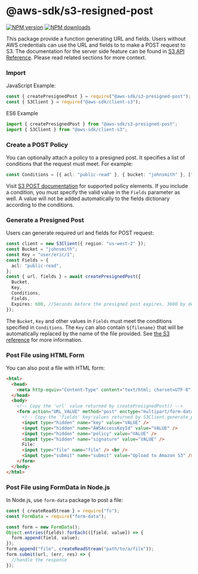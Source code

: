 # @aws-sdk/s3-resigned-post

[![NPM version](https://img.shields.io/npm/v/@aws-sdk/s3-presigned-post/latest.svg)](https://www.npmjs.com/package/@aws-sdk/s3-presigned-post)
[![NPM downloads](https://img.shields.io/npm/dm/@aws-sdk/s3-presigned-post/rc.svg)](https://www.npmjs.com/package/@aws-sdk/s3-presigned-post)

This package provide a function generating URL and fields. Users without AWS credentials can use the URL and fields to
to make a POST request to S3. The documentation for the server side feature can be found in [S3 API Reference](https://docs.aws.amazon.com/AmazonS3/latest/API/sigv4-UsingHTTPPOST.html). Please read related sections for more context.

### Import

JavaScript Example:

```javascript
const { createPresignedPost } = require("@aws-sdk/s3-presigned-post");
const { S3Client } = require("@aws-sdk/client-s3");
```

ES6 Example

```javascript
import { createPresignedPost } from "@aws-sdk/s3-presigned-post";
import { S3Client } from "@aws-sdk/client-s3";
```

### Create a POST Policy

You can optionally attach a policy to a presigned post. It specifies a list of conditions that the request must meet.
For example:

```typescript
const Conditions = [{ acl: "public-read" }, { bucket: "johnsmith" }, ["starts-with", "$key", "user/eric/"]];
```

Visit [S3 POST documentation](https://docs.aws.amazon.com/AmazonS3/latest/API/sigv4-HTTPPOSTConstructPolicy.html)
for supported policy elements. If you include a condition, you must specify the valid value in the `Fields` parameter
as well. A value will not be added automatically to the fields dictionary according to the conditions.

### Generate a Presigned Post

Users can generate required url and fields for POST request:

```typescript
const client = new S3Client({ region: "us-west-2" });
const Bucket = "johnsmith";
const Key = "user/eric/1";
const Fields = {
  acl: "public-read",
};
const { url, fields } = await createPresignedPost({
  Bucket,
  Key,
  Conditions,
  Fields,
  Expires: 600, //Seconds before the presigned post expires. 3600 by default.
});
```

The `Bucket`, `Key` and other values in `Fields` must meet the conditions specified in `Conditions`. The `Key` can also
contain `${filename}` that will be automatically replaced by the name of the file provided. See [the S3 reference](https://docs.aws.amazon.com/AmazonS3/latest/API/sigv4-HTTPPOSTForms.html#sigv4-HTTPPOSTFormFields)
for more information.

### Post File using HTML Form

You can also post a file with HTML form:

```html
<html>
  <head>
    <meta http-equiv="Content-Type" content="text/html; charset=UTF-8" />
  </head>
  <body>
    <!-- Copy the 'url' value returned by createPresignedPost() -->
    <form action="URL_VALUE" method="post" enctype="multipart/form-data">
      <!-- Copy the 'fields' key:values returned by S3Client.generate_presigned_post() -->
      <input type="hidden" name="key" value="VALUE" />
      <input type="hidden" name="AWSAccessKeyId" value="VALUE" />
      <input type="hidden" name="policy" value="VALUE" />
      <input type="hidden" name="signature" value="VALUE" />
      File:
      <input type="file" name="file" /> <br />
      <input type="submit" name="submit" value="Upload to Amazon S3" />
    </form>
  </body>
</html>
```

### Post File using FormData in Node.js

In Node.js, use `form-data` package to post a file:

```typescript
const { createReadStream } = require("fs");
const FormData = require("form-data");

const form = new FormData();
Object.entries(fields).forEach(([field, value]) => {
  form.append(field, value);
});
form.append("file", createReadStream("path/to/a/file"));
form.submit(url, (err, res) => {
  //handle the response
});
```
